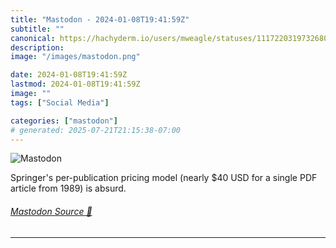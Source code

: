 ```yaml
---
title: "Mastodon - 2024-01-08T19:41:59Z"
subtitle: ""
canonical: https://hachyderm.io/users/mweagle/statuses/111722031973268037
description:
image: "/images/mastodon.png"

date: 2024-01-08T19:41:59Z
lastmod: 2024-01-08T19:41:59Z
image: ""
tags: ["Social Media"]

categories: ["mastodon"]
# generated: 2025-07-21T21:15:38-07:00
---
```

![Mastodon](/images/mastodon.png)

<p>Springer&#39;s per-publication pricing model (nearly $40 USD for a single PDF article from 1989) is absurd.</p>


###### [Mastodon Source 🐘](https://hachyderm.io/@mweagle/111722031973268037)

___
